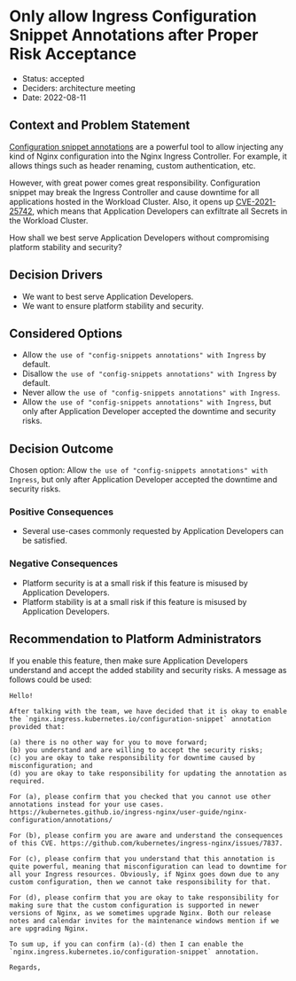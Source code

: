 # Only allow Ingress Configuration Snippet Annotations after Proper Risk Acceptance

* Status: accepted
* Deciders: architecture meeting
* Date: 2022-08-11

## Context and Problem Statement

[Configuration snippet annotations](https://kubernetes.github.io/ingress-nginx/user-guide/nginx-configuration/annotations/#configuration-snippet) are a powerful tool to allow injecting any kind of Nginx configuration into the Nginx Ingress Controller. For example, it allows things such as header renaming, custom authentication, etc.

However, with great power comes great responsibility. Configuration snippet may break the Ingress Controller and cause downtime for all applications hosted in the Workload Cluster. Also, it opens up [CVE-2021-25742](https://github.com/kubernetes/ingress-nginx/issues/7837), which means that Application Developers can exfiltrate all Secrets in the Workload Cluster.

How shall we best serve Application Developers without compromising platform stability and security?

## Decision Drivers

* We want to best serve Application Developers.
* We want to ensure platform stability and security.

## Considered Options

* Allow `the use of "config-snippets annotations" with Ingress` by default.
* Disallow `the use of "config-snippets annotations" with Ingress` by default.
* Never allow `the use of "config-snippets annotations" with Ingress`.
* Allow `the use of "config-snippets annotations" with Ingress`, but only after Application Developer accepted the downtime and security risks.

## Decision Outcome

Chosen option: Allow `the use of "config-snippets annotations" with Ingress`, but only after Application Developer accepted the downtime and security risks.

### Positive Consequences

* Several use-cases commonly requested by Application Developers can be satisfied.

### Negative Consequences

* Platform security is at a small risk if this feature is misused by Application Developers.
* Platform stability is at a small risk if this feature is misused by Application Developers.

## Recommendation to Platform Administrators

If you enable this feature, then make sure Application Developers understand and accept the added stability and security risks. A message as follows could be used:
```
Hello!

After talking with the team, we have decided that it is okay to enable the `nginx.ingress.kubernetes.io/configuration-snippet` annotation provided that:

(a) there is no other way for you to move forward;
(b) you understand and are willing to accept the security risks;
(c) you are okay to take responsibility for downtime caused by misconfiguration; and
(d) you are okay to take responsibility for updating the annotation as required.

For (a), please confirm that you checked that you cannot use other annotations instead for your use cases. https://kubernetes.github.io/ingress-nginx/user-guide/nginx-configuration/annotations/

For (b), please confirm you are aware and understand the consequences of this CVE. https://github.com/kubernetes/ingress-nginx/issues/7837.

For (c), please confirm that you understand that this annotation is quite powerful, meaning that misconfiguration can lead to downtime for all your Ingress resources. Obviously, if Nginx goes down due to any custom configuration, then we cannot take responsibility for that.

For (d), please confirm that you are okay to take responsibility for making sure that the custom configuration is supported in newer versions of Nginx, as we sometimes upgrade Nginx. Both our release notes and calendar invites for the maintenance windows mention if we are upgrading Nginx.

To sum up, if you can confirm (a)-(d) then I can enable the `nginx.ingress.kubernetes.io/configuration-snippet` annotation.

Regards,
```
